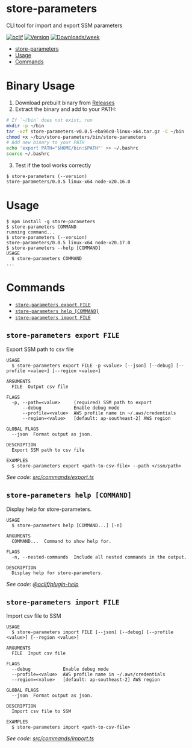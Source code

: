 # store-parameters

CLI tool for import and export SSM parameters

[![oclif](https://img.shields.io/badge/cli-oclif-brightgreen.svg)](https://oclif.io)
[![Version](https://img.shields.io/npm/v/store-parameters.svg)](https://npmjs.org/package/store-parameters)
[![Downloads/week](https://img.shields.io/npm/dw/store-parameters.svg)](https://npmjs.org/package/store-parameters)

<!-- toc -->

- [store-parameters](#store-parameters)
- [Usage](#usage)
- [Commands](#commands)
<!-- tocstop -->

# Binary Usage

1. Download prebuilt binary from [Releases](https://github.com/kai-nguyen-aligent/store-parameters/releases)
2. Extract the binary and add to your PATH:

```bash
# If `~/bin` does not exist, run
mkdir -p ~/bin
tar -xzf store-parameters-v0.0.5-eba96c0-linux-x64.tar.gz -C ~/bin
chmod +x ~/bin/store-parameters/bin/store-parameters
# Add new binary to your PATH
echo 'export PATH="$HOME/bin:$PATH"' >> ~/.bashrc
source ~/.bashrc
```

3. Test if the tool works correctly

```sh-session
$ store-parameters (--version)
store-parameters/0.0.5 linux-x64 node-v20.16.0
```

# Usage

<!-- usage -->

```sh-session
$ npm install -g store-parameters
$ store-parameters COMMAND
running command...
$ store-parameters (--version)
store-parameters/0.0.5 linux-x64 node-v20.17.0
$ store-parameters --help [COMMAND]
USAGE
  $ store-parameters COMMAND
...
```

<!-- usagestop -->

# Commands

<!-- commands -->

- [`store-parameters export FILE`](#store-parameters-export-file)
- [`store-parameters help [COMMAND]`](#store-parameters-help-command)
- [`store-parameters import FILE`](#store-parameters-import-file)

## `store-parameters export FILE`

Export SSM path to csv file

```
USAGE
  $ store-parameters export FILE -p <value> [--json] [--debug] [--profile <value>] [--region <value>]

ARGUMENTS
  FILE  Output csv file

FLAGS
  -p, --path=<value>     (required) SSM path to export
      --debug            Enable debug mode
      --profile=<value>  AWS profile name in ~/.aws/credentials
      --region=<value>   [default: ap-southeast-2] AWS region

GLOBAL FLAGS
  --json  Format output as json.

DESCRIPTION
  Export SSM path to csv file

EXAMPLES
  $ store-parameters export <path-to-csv-file> --path </ssm/path>
```

_See code: [src/commands/export.ts](https://github.com/kai-nguyen-aligent/store-parameters/blob/v0.0.5/src/commands/export.ts)_

## `store-parameters help [COMMAND]`

Display help for store-parameters.

```
USAGE
  $ store-parameters help [COMMAND...] [-n]

ARGUMENTS
  COMMAND...  Command to show help for.

FLAGS
  -n, --nested-commands  Include all nested commands in the output.

DESCRIPTION
  Display help for store-parameters.
```

_See code: [@oclif/plugin-help](https://github.com/oclif/plugin-help/blob/v6.2.11/src/commands/help.ts)_

## `store-parameters import FILE`

Import csv file to SSM

```
USAGE
  $ store-parameters import FILE [--json] [--debug] [--profile <value>] [--region <value>]

ARGUMENTS
  FILE  Input csv file

FLAGS
  --debug            Enable debug mode
  --profile=<value>  AWS profile name in ~/.aws/credentials
  --region=<value>   [default: ap-southeast-2] AWS region

GLOBAL FLAGS
  --json  Format output as json.

DESCRIPTION
  Import csv file to SSM

EXAMPLES
  $ store-parameters import <path-to-csv-file>
```

_See code: [src/commands/import.ts](https://github.com/kai-nguyen-aligent/store-parameters/blob/v0.0.5/src/commands/import.ts)_

<!-- commandsstop -->
